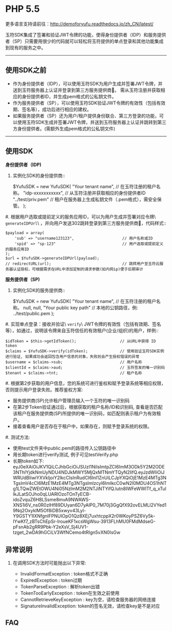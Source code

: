 PHP 5.5
==============================================

更多语言支持请前往：http://demoforyufu.readthedocs.io/zh_CN/latest/

玉符SDK集成了签署和验证JWT令牌的功能，使得身份提供者（IDP）和服务提供者（SP）只需要用很少的代码就可以轻松将玉符提供的单点登录和其他功能集成到现有的服务之中。

--------------

使用SDK之前
-----------

- 作为身份提供者（IDP），可以使用玉符SDK为用户生成并签署JWT令牌，并送到玉符服务器上认证并登录到第三方服务提供商。
  需从玉符注册并获取相应的身份提供者ID，并生成pem格式的公私钥文件。
- 作为服务提供者（SP），可以使用玉符SDK验证JWT令牌的有效性（包括有效期、签名等），成功后进行相应的建权。
- 如果服务提供者（SP）还为用户/租户提供身份联合、第三方登录的功能，可以使用玉符SDK生成并签署JWT令牌，并送到玉符服务器上认证并跳转到第三方身份提供者。(需额外生成pem格式的公私钥文件)

--------------

使用SDK
-------

**身份提供者（IDP)**

1. 实例化SDK的身份提供商::

    $YufuSDK = new YufuSDK(
      "Your tenant name",                             // 在玉符注册的租户名称。
      "idp-xxxxxxxxxxx",                              // 从玉符注册并获取相应的身份提供者ID
      "../test/priv.pem"                              // 租户在服务器上生成私钥文件（.pem格式），需安全保管。
    );

#. 根据用户选取或提前定义的服务应用ID，可以为用户生成并签署对应令牌\ ``generateIDPUrl``\ ，并向用户发送302跳转登录到第三方服务提供商，代码样式::

    $payload = array(
        'sub' => "username123123",                     // 用户名称或ID
        'spid' => "sp-123"                             // 用户选取或提前定义的服务应用ID
    );
    $url = $YufuSDK->generateIDPUrl(payload);
    // redirectURL(url);                               // 跳转用户至玉符云服务器认证授权，可根据需求在URL中添加定制的请求参数(如内网ip)便于后期审计

**服务提供者（SP)**

1. 实例化SDK的服务提供商::

    $YufuSDK = new YufuSDK(
      "Your tenant name",                             // 在玉符注册的租户名称。
      null,
      null,
      "Your public key path"                          // 本地的公钥路径，例: ../test/public.pem
    );

#. 实现单点登录：接收并验证\ ``verify``\ JWT令牌的有效性（包括有效期、签名等），如通过，说明该令牌来自玉符信任的有效租户(企业/组织)的用户，样例::

    $idToken = $this->getIdToken();                   // 从URL中获得 ID token
    $claims = $YufuSDK->verify(idToken);              // 使用验证玉符SDK实例进行验证, 如果成功会返回包含用户信息的对象，失败则会产生授权错误的异常
    $username = $claims->sub;                         // 用户名称
    $clientId = $claims->aud;                         // 玉符签发的唯一识别码
    $tenant = $claims->tnt;                           // 租户名称

#. 根据第2步获取的用户信息，您的系统可进行鉴权和赋予登录系统等相应权限，否则提示用户登录失败。推荐鉴权方案:

   -  服务提供商(SP)允许租户管理员输入一个玉符的唯一识别码
   -  在第2步Token验证通过后，根据获取的租户名称/ID和识别码,
     查看是否匹配该租户在服务提供商(SP)所提供的唯一识别码，如匹配则表示租户为有效租户。
   -  接着查看用户是否存在于租户中，如果存在，则赋予登录系统的权限。
   
#. 测试方法:

   -  使用test文件夹中public.pem的路径传入公钥路径中
   -  用长期token进行verify测试, 例子可见testVerify.php
   -  长期token如下:
   eyJ0eXAiOiJKV1QiLCJhbGciOiJSUzI1NiIsImtpZCI6ImM3ODk5Y2M2ODE3NThlYjdkNmUyNDU4NDJkMWY5MjQxMTNmYTQyN2IifQ.eyJzdWIiOiJWRUdBIiwiYXVkIjoiY2lkcCIsInRudCI6Inl1ZnUiLCJpYXQiOjE1MzE4MTg3NTgsImV4cCI6MzE1MzE4MTg3NTgsImlzcyI6ImlkcC0wN2I0MDU4OS1hNTg1LTQwZWEtOWU4Ni05NzlmM2M2NTJiNTYifQ.lutn8IWFeWWITf_q_xTullkJLatSOJho0qLUARlOzoTOnTyECB-idoZvquZ6H8LSsme8mvA9NWAWS-XNS1i6V_ns0R0zlHf89DUyan6D7yAlP0_7M70j3GgQfX92ovELMLl2VYed19Nq2OxykIM5Of8iDB5xwyv43Lyl-Y9GSTY1IXNfgnIFPNUIOpO1Qz8XEj7uxhtcppX2r0WKoyPSZ6Vy5k-IYwKf7_zBTsChEpSr-IroueKF1xcsWgWsu-3913FLhMU0FMdMdseG-pFsnAb2gRR9Pbk-Y2eXsV_Sj4UV1-tzget_2wDA9hGCiLV3WfNCemo4tRIgn5vXN0IsGw

异常说明
--------

1. 在调用SDK方法时可能抛出以下异常:

   -  InvalidFormatException : token格式不正确
   -  ExpiredException : token过期
   -  TokenParseException : 解析token出错
   -  TokenTooEarlyException : token在生效之前使用
   -  CannotRetrieveKeyException : key为空，请检查服务器的网络连接
   -  SignatureInvalidException: token的签名无效，请检查key是不是对应

FAQ
---
